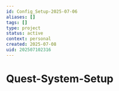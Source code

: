 ```yaml
---
id: Config_Setup-2025-07-06
aliases: []
tags: []
type: project
status: active
context: personal
created: 2025-07-08
uid: 202507102316
---
```


# Quest-System-Setup
